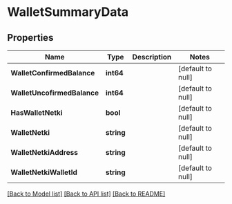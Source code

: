 # WalletSummaryData

## Properties
Name | Type | Description | Notes
------------ | ------------- | ------------- | -------------
**WalletConfirmedBalance** | **int64** |  | [default to null]
**WalletUncofirmedBalance** | **int64** |  | [default to null]
**HasWalletNetki** | **bool** |  | [default to null]
**WalletNetki** | **string** |  | [default to null]
**WalletNetkiAddress** | **string** |  | [default to null]
**WalletNetkiWalletId** | **string** |  | [default to null]

[[Back to Model list]](../README.md#documentation-for-models) [[Back to API list]](../README.md#documentation-for-api-endpoints) [[Back to README]](../README.md)


